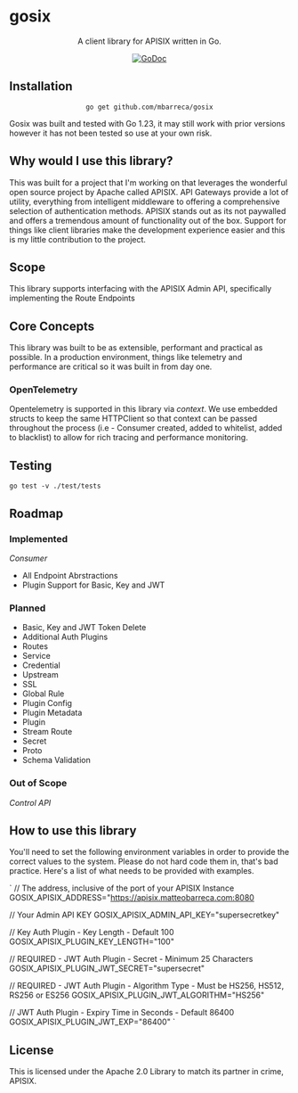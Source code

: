 # gosix

<div align="center">

A client library for APISIX written in Go.

[![GoDoc][doc-img]][doc]

<div align="left">

## Installation

<div align="center">

`go get github.com/mbarreca/gosix`

<div align="left">

Gosix was built and tested with Go 1.23, it may still work with prior versions however it has not been tested so use at your own risk.

## Why would I use this library?

This was built for a project that I'm working on that leverages the wonderful open source project by Apache called APISIX. API Gateways provide a lot of utility, everything from intelligent middleware to offering a comprehensive selection of authentication methods. APISIX stands out as its not paywalled and offers a tremendous amount of functionality out of the box. Support for things like client libraries make the development experience easier and this is my little contribution to the project.

## Scope

This library supports interfacing with the APISIX Admin API, specifically implementing the Route Endpoints

## Core Concepts

This library was built to be as extensible, performant and practical as possible. In a production environment, things like telemetry and performance are critical so it was built in from day one.

### OpenTelemetry

Opentelemetry is supported in this library via *context*. We use embedded structs to keep the same HTTPClient so that context can be passed throughout the process (i.e - Consumer created, added to whitelist, added to blacklist) to allow for rich tracing and performance monitoring.

## Testing
`
go test -v ./test/tests
`

## Roadmap

### Implemented

*Consumer*
- All Endpoint Abrstractions
- Plugin Support for Basic, Key and JWT

### Planned

- Basic, Key and JWT Token Delete
- Additional Auth Plugins
- Routes
- Service
- Credential
- Upstream
- SSL
- Global Rule
- Plugin Config
- Plugin Metadata
- Plugin
- Stream Route
- Secret
- Proto
- Schema Validation

### Out of Scope

*Control API*


## How to use this library

You'll need to set the following environment variables in order to provide the correct values to the system. Please do not hard code them in, that's bad practice. Here's a list of what needs to be provided with examples.

`
// The address, inclusive of the port of your APISIX Instance
GOSIX_APISIX_ADDRESS="https://apisix.matteobarreca.com:8080

// Your Admin API KEY
GOSIX_APISIX_ADMIN_API_KEY="supersecretkey"

// Key Auth Plugin - Key Length - Default 100
GOSIX_APISIX_PLUGIN_KEY_LENGTH="100"

// REQUIRED - JWT Auth Plugin - Secret - Minimum 25 Characters
GOSIX_APISIX_PLUGIN_JWT_SECRET="supersecret"

// REQUIRED - JWT Auth Plugin - Algorithm Type - Must be HS256, HS512, RS256 or ES256
GOSIX_APISIX_PLUGIN_JWT_ALGORITHM="HS256"

// JWT Auth Plugin - Expiry Time in Seconds - Default 86400
GOSIX_APISIX_PLUGIN_JWT_EXP="86400"
`

## License

This is licensed under the Apache 2.0 Library to match its partner in crime, APISIX.

[doc]: https://pkg.go.dev/github.com/mbarreca/gosix
[doc-img]: https://pkg.go.dev/badge/github.com/mbarreca/gosix
